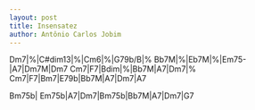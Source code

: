 ```yaml
---
layout: post
title: Insensatez
author: Antônio Carlos Jobim
---
```


<canvas class="chords">Dm7|%|C#dim13|%|Cm6|%|G79b/B|%
Bb7M|%|Eb7M|%|Em75-|A7|Dm7M|Dm7
Cm7|F7|Bdim|%|Bb7M|A7|Dm7|%
Cm7|F7|Bm7|E79b|Bb7M|A7|Dm7|A7</canvas>

<canvas class="chords">Bm75b| Em75b|A7|Dm7|Bm75b|Bb7M|A7|Dm7|G7</canvas>





